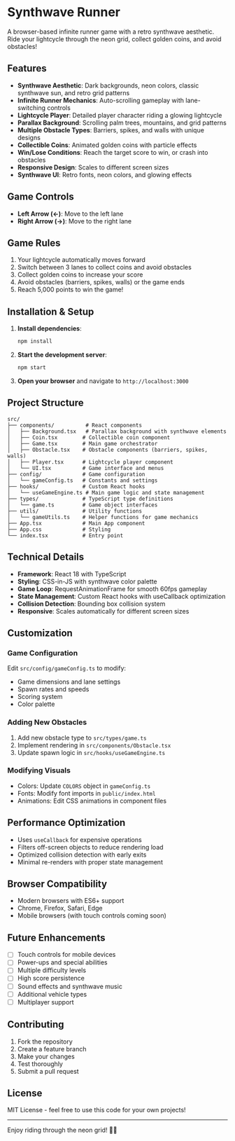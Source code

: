 # Synthwave Runner

A browser-based infinite runner game with a retro synthwave aesthetic. Ride your lightcycle through the neon grid, collect golden coins, and avoid obstacles!

## Features

- **Synthwave Aesthetic**: Dark backgrounds, neon colors, classic synthwave sun, and retro grid patterns
- **Infinite Runner Mechanics**: Auto-scrolling gameplay with lane-switching controls
- **Lightcycle Player**: Detailed player character riding a glowing lightcycle
- **Parallax Background**: Scrolling palm trees, mountains, and grid patterns
- **Multiple Obstacle Types**: Barriers, spikes, and walls with unique designs
- **Collectible Coins**: Animated golden coins with particle effects
- **Win/Lose Conditions**: Reach the target score to win, or crash into obstacles
- **Responsive Design**: Scales to different screen sizes
- **Synthwave UI**: Retro fonts, neon colors, and glowing effects

## Game Controls

- **Left Arrow (←)**: Move to the left lane
- **Right Arrow (→)**: Move to the right lane

## Game Rules

1. Your lightcycle automatically moves forward
2. Switch between 3 lanes to collect coins and avoid obstacles
3. Collect golden coins to increase your score
4. Avoid obstacles (barriers, spikes, walls) or the game ends
5. Reach 5,000 points to win the game!

## Installation & Setup

1. **Install dependencies**:
   ```bash
   npm install
   ```

2. **Start the development server**:
   ```bash
   npm start
   ```

3. **Open your browser** and navigate to `http://localhost:3000`

## Project Structure

```
src/
├── components/          # React components
│   ├── Background.tsx   # Parallax background with synthwave elements
│   ├── Coin.tsx        # Collectible coin component
│   ├── Game.tsx        # Main game orchestrator
│   ├── Obstacle.tsx    # Obstacle components (barriers, spikes, walls)
│   ├── Player.tsx      # Lightcycle player component
│   └── UI.tsx          # Game interface and menus
├── config/             # Game configuration
│   └── gameConfig.ts   # Constants and settings
├── hooks/              # Custom React hooks
│   └── useGameEngine.ts # Main game logic and state management
├── types/              # TypeScript type definitions
│   └── game.ts         # Game object interfaces
├── utils/              # Utility functions
│   └── gameUtils.ts    # Helper functions for game mechanics
├── App.tsx             # Main App component
├── App.css             # Styling
└── index.tsx           # Entry point
```

## Technical Details

- **Framework**: React 18 with TypeScript
- **Styling**: CSS-in-JS with synthwave color palette
- **Game Loop**: RequestAnimationFrame for smooth 60fps gameplay
- **State Management**: Custom React hooks with useCallback optimization
- **Collision Detection**: Bounding box collision system
- **Responsive**: Scales automatically for different screen sizes

## Customization

### Game Configuration
Edit `src/config/gameConfig.ts` to modify:
- Game dimensions and lane settings
- Spawn rates and speeds
- Scoring system
- Color palette

### Adding New Obstacles
1. Add new obstacle type to `src/types/game.ts`
2. Implement rendering in `src/components/Obstacle.tsx`
3. Update spawn logic in `src/hooks/useGameEngine.ts`

### Modifying Visuals
- Colors: Update `COLORS` object in `gameConfig.ts`
- Fonts: Modify font imports in `public/index.html`
- Animations: Edit CSS animations in component files

## Performance Optimization

- Uses `useCallback` for expensive operations
- Filters off-screen objects to reduce rendering load
- Optimized collision detection with early exits
- Minimal re-renders with proper state management

## Browser Compatibility

- Modern browsers with ES6+ support
- Chrome, Firefox, Safari, Edge
- Mobile browsers (with touch controls coming soon)

## Future Enhancements

- [ ] Touch controls for mobile devices
- [ ] Power-ups and special abilities
- [ ] Multiple difficulty levels
- [ ] High score persistence
- [ ] Sound effects and synthwave music
- [ ] Additional vehicle types
- [ ] Multiplayer support

## Contributing

1. Fork the repository
2. Create a feature branch
3. Make your changes
4. Test thoroughly
5. Submit a pull request

## License

MIT License - feel free to use this code for your own projects!

---

Enjoy riding through the neon grid! 🌆✨
